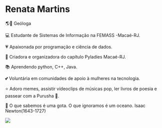 # Renata Martins

🌎🗻 Geóloga 

💻 Estudante de Sistemas de Informação na FEMASS -Macaé-RJ.

💗 Apaixonada por programação e ciência de dados.

🔭 Criadora e organizadora do capítulo Pyladies Macaé-RJ.

📚 Aprendendo python, C++, Java.

💕 Voluntária em comunidades de apoio à mulheres na tecnologia.

⭐ Adoro memes, assistir vídeoclips de músicas pop, ler livros de poesia e passear com a Purusha 🐶.

🔮 O que sabemos é uma gota. O que ignoramos é um oceano. Isaac Newton(1643-1727)

[![](https://img.shields.io/badge/linkedin-9ed0d5)](https://www.linkedin.com/in/renatageousp/)
